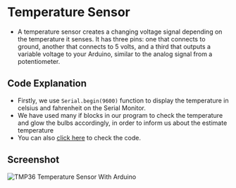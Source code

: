 # Temperature Sensor
* A temperature sensor creates a changing voltage signal depending on the temperature it senses. It has three pins: one that connects to ground, another that connects to 5 volts, and a third that outputs a variable voltage to your Arduino, similar to the analog signal from a potentiometer.

## Code Explanation
* Firstly, we use `Serial.begin(9600)` function to display the temperature in celsius and fahrenheit on the Serial Monitor.
* We have used many if blocks in our program to check the temperature and glow the bulbs accordingly, in order to inform us about the estimate temperature
* You can also [click here](https://github.com/tb-rules10/Ardutronics/blob/branch-1/Scripts/Temperature%20Sensor/Code.ino) to check the code.

## Screenshot
![TMP36 Temperature Sensor With Arduino](https://user-images.githubusercontent.com/58645688/137684232-7ced9890-7551-4c9a-852a-4bb324f08051.png)

